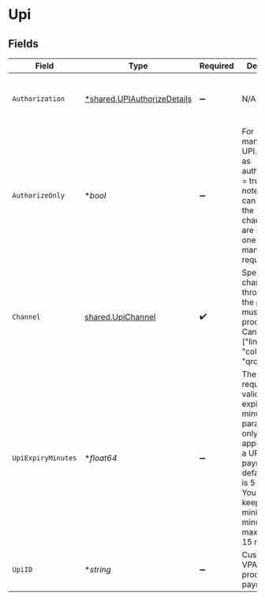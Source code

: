 # Upi


## Fields

| Field                                                                                                                                                                                                                   | Type                                                                                                                                                                                                                    | Required                                                                                                                                                                                                                | Description                                                                                                                                                                                                             | Example                                                                                                                                                                                                                 |
| ----------------------------------------------------------------------------------------------------------------------------------------------------------------------------------------------------------------------- | ----------------------------------------------------------------------------------------------------------------------------------------------------------------------------------------------------------------------- | ----------------------------------------------------------------------------------------------------------------------------------------------------------------------------------------------------------------------- | ----------------------------------------------------------------------------------------------------------------------------------------------------------------------------------------------------------------------- | ----------------------------------------------------------------------------------------------------------------------------------------------------------------------------------------------------------------------- |
| `Authorization`                                                                                                                                                                                                         | [*shared.UPIAuthorizeDetails](../../../pkg/models/shared/upiauthorizedetails.md)                                                                                                                                        | :heavy_minus_sign:                                                                                                                                                                                                      | N/A                                                                                                                                                                                                                     | {"authorization":{"approve_by":"2022-07-02T10:20:12+05:30","start_time":"2022-09-21T12:34:34Z","end_time":"2022-10-22T12:34:34Z"}}                                                                                      |
| `AuthorizeOnly`                                                                                                                                                                                                         | **bool*                                                                                                                                                                                                                 | :heavy_minus_sign:                                                                                                                                                                                                      | For one time mandate on UPI. Set this as authorize_only = true. Please note that you can only use the "collect" channel if you are sending a one time mandate request                                                   |                                                                                                                                                                                                                         |
| `Channel`                                                                                                                                                                                                               | [shared.UpiChannel](../../../pkg/models/shared/upichannel.md)                                                                                                                                                           | :heavy_check_mark:                                                                                                                                                                                                      | Specify the channel through which the payment must be processed. Can be one of ["link", "collect", "qrcode"]                                                                                                            |                                                                                                                                                                                                                         |
| `UpiExpiryMinutes`                                                                                                                                                                                                      | **float64*                                                                                                                                                                                                              | :heavy_minus_sign:                                                                                                                                                                                                      | The UPI request will be valid for this expiry minutes. This parameter is only applicable for a UPI collect payment. The default value is 5 minutes. You should keep the minimum as 5 minutes, and maximum as 15 minutes |                                                                                                                                                                                                                         |
| `UpiID`                                                                                                                                                                                                                 | **string*                                                                                                                                                                                                               | :heavy_minus_sign:                                                                                                                                                                                                      | Customer UPI VPA to process payment.                                                                                                                                                                                    |                                                                                                                                                                                                                         |